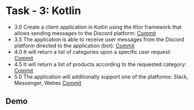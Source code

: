 
# Task - 3: Kotlin

- 3.0 Create a client application in Kotlin using the Ktor framework that allows sending messages to the Discord platform: [Commit](https://github.com/viashchuk/ebiznes/commit/5489132a053c9901a1f0ce6e530f61db81efda6a)
- 3.5 The application is able to receive user messages from the Discord platform directed to the application (bot): [Commit](https://github.com/viashchuk/ebiznes/commit/409fe5f154107cbd6a614aebb840387949310f08)
- 4.0 It will return a list of categories upon a specific user request: [Commit](https://github.com/viashchuk/ebiznes/commit/d0d73b9ffb9062111e8cd04617bca28927cce61e)
- 4.5 It will return a list of products according to the requested category: [Commit](https://github.com/viashchuk/ebiznes/commit/de5dad88ed18a67ebb8003d468aa41bcfa8e135f)
- 5.0 The application will additionally support one of the platforms: Slack, Messenger, Webex [Commit](https://github.com/viashchuk/ebiznes/commit/2a2774af3d3e41005239713be7b17c62c8dead3e)


## Demo
